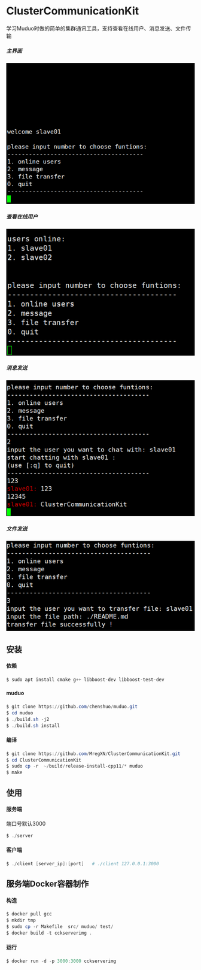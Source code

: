# ClusterCommunicationKit
学习Muduo时做的简单的集群通讯工具，支持查看在线用户、消息发送、文件传输
##### 主界面

![ui.png](https://github.com/MregXN/ClusterCommunicationKit/blob/master/img/ui.png?raw=true)

##### 查看在线用户

![useronline.png](https://github.com/MregXN/ClusterCommunicationKit/blob/master/img/useronline.png?raw=true)

##### 消息发送

![message.png](https://github.com/MregXN/ClusterCommunicationKit/blob/master/img/message.png?raw=true)

##### 文件发送

![file.png](https://github.com/MregXN/ClusterCommunicationKit/blob/master/img/file.png?raw=true)


## 安装

#### 依赖

```powershell
$ sudo apt install cmake g++ libboost-dev libboost-test-dev
```

#### muduo

```powershell
$ git clone https://github.com/chenshuo/muduo.git
$ cd muduo
$ ./build.sh -j2
$ ./build.sh install
```

#### 编译

~~~powershell
$ git clone https://github.com/MregXN/ClusterCommunicationKit.git
$ cd ClusterCommunicationKit
$ sudo cp -r  ~/build/release-install-cpp11/* muduo
$ make
~~~

## 使用

#### 服务端

端口号默认3000

```powershell
$ ./server
```

####  客户端

```powershell
$ ./client [server_ip]:[port]   # ./client 127.0.0.1:3000
```

## 服务端Docker容器制作

#### 构造

```powershell
$ docker pull gcc
$ mkdir tmp
$ sudo cp -r Makefile  src/ muduo/ test/
$ docker build -t cckserverimg . 
```

#### 运行

```powershell
$ docker run -d -p 3000:3000 cckserverimg 
```

